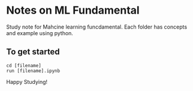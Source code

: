 # Notes on ML Fundamental

Study note for Mahcine learning funcdamental.
Each folder has concepts and example using python.

## To get started
```
cd [filename]
run [filename].ipynb
```

Happy Studying!